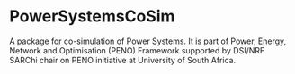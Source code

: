 # PowerSystemsCoSim
A package for co-simulation of Power Systems. It is part of Power, Energy, Network and Optimisation (PENO) Framework supported by DSI/NRF SARChi chair on PENO initiative at  University of South Africa.
